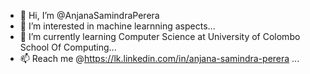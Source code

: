 - 👋 Hi, I’m @AnjanaSamindraPerera
- 👀 I’m interested in machine learnning aspects...
- 🌱 I’m currently learning Computer Science at University of Colombo School Of Computing...
- 📫 Reach me @https://lk.linkedin.com/in/anjana-samindra-perera ...

<!---
AnjanaSamindraPerera/AnjanaSamindraPerera is a ✨ special ✨ repository because its `README.md` (this file) appears on your GitHub profile.
You can click the Preview link to take a look at your changes.
--->

